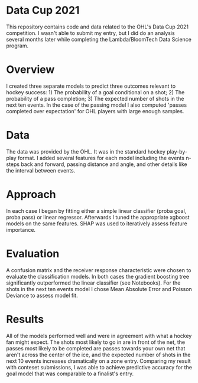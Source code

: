 # Data Cup 2021

This repository contains code and data related to the OHL's Data Cup 2021 competition. I wasn't able to submit my entry, but I did do an analysis several months later while completing the Lambda/BloomTech Data Science program.

# Overview
I created three separate models to predict three outcomes relevant to hockey success: 1) The probability of a goal conditional on a shot; 2) The probability of a pass completion; 3) The expected number of shots in the next ten events. In the case of the passing model I also computed 'passes completed over expectation' for OHL players with large enough samples. 

# Data
The data was provided by the OHL. It was in the standard hockey play-by-play format. I added several features for each model including the events n-steps back and forward, passing distance and angle, and other details like the interval between events. 

# Approach
In each case I began by fitting either a simple linear classifier (proba goal, proba pass) or linear regressor. Afterwards I tuned the appropriate xgboost models on the same features. SHAP was used to iteratively assess feature importance. 

# Evaluation
A confusion matrix and the receiver response characteristic were chosen to evaluate the classification models.  In both cases the gradient boosting tree significantly outperformed the linear classifier (see Notebooks). For the shots in the next ten events model I chose Mean Absolute Error and Poisson Deviance to assess model fit. 

# Results
All of the models performed well and were in agreement with what a hockey fan might expect. The shots most likely to go in are in front of the net, the passes most likely to be completed are passes towards your own net that aren't across the center of the ice, and the expected number of shots in the next 10 events increases dramatically on a zone entry. Comparing my result with conteset submissions, I was able to achieve predictive accuracy for the goal model that was comparable to a finalist's entry.
